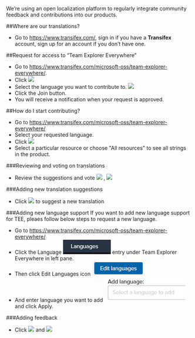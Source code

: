 We’re using an open localization platform to regularly integrate community feedback and contributions into our products.

##Where are our translations? 
* Go to https://www.transifex.com/, sign in if you have a **Transifex** account, sign up for an account if you don’t have one.

##Request for access to “Team Explorer Everywhere”
* Go to https://www.transifex.com/microsoft-oss/team-explorer-everywhere/.
* Click  ![](./img/join.png)
* Select the language you want to contribute to.
![](./img/screenshot.png)
* Click the Join button.
* You will receive a notification when your request is approved.

##How do I start contributing?
* Go to https://www.transifex.com/microsoft-oss/team-explorer-everywhere/
* Select your requested language.
* Click  ![](./img/trans.png)
* Select a particular resource or choose "All resources" to see all strings in the product.  

###Reviewing and voting on translations
* Review the suggestions and vote ![](./img/1.png) ,  ![](./img/2.png) 

###Adding new translation suggestions
* Click ![](./img/suggest.png) to suggest a new translation 

###Adding new language support
If you want to add new language support for TEE, pleaes follow below steps to request a new language.
* Go to https://www.transifex.com/microsoft-oss/team-explorer-everywhere/
* Click the Language ![](./img/lang.png) entry under Team Explorer Everywhere in left pane.
* Then click Edit Languages icon ![](./img/editlang.png)
* And enter language you want to add ![](./img/addlang.png) and click Apply.

###Adding feedback 
* Click ![](./img/comments.png) and ![](./img/addcomment.png)


